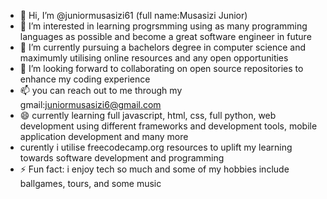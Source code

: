- 👋 Hi, I’m @juniormusasizi61 (full name:Musasizi Junior)
- 👀 I’m interested in learning progrsmming using as many programming languages as possible and become a great software engineer in future 
- 🌱 I’m currently pursuing a bachelors degree in computer science and maximumly utilising online resources and any open opportunities
- 💞️ I’m looking forward to collaborating on open source repositories to enhance my coding experience
- 📫 you can reach out to me through my gmail:juniormusasizi6@gmail.com  
- 😄 currently learning full javascript, html, css, full python, web development using different frameworks and development tools, mobile application development and many more
- curently i utilise freecodecamp.org resources to uplift my learning towards software development and programming  
- ⚡ Fun fact: i enjoy tech so much and some of my hobbies include ballgames, tours, and some music

<!---
mus-junior/mus-junior is a ✨ special ✨ repository because its `README.md` (this file) appears on your GitHub profile.
You can click the Preview link to take a look at your changes.
--->

